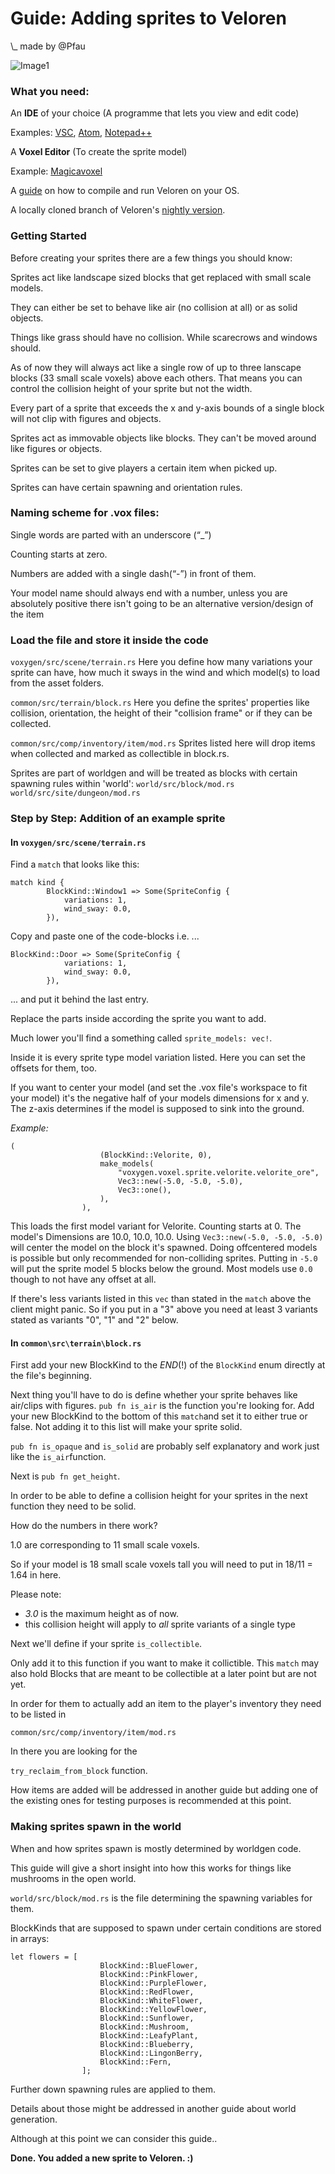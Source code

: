 # Guide: Adding sprites to Veloren

\\\_ made by @Pfau

![Image1](image1.png)

### What you need:

An **IDE** of your choice (A programme that lets you view and edit code)

Examples: [VSC](https://code.visualstudio.com/), [Atom](https://atom.io/), [Notepad++](https://notepad-plus-plus.org/downloads/)

A **Voxel Editor** (To create the sprite model)

Example: [Magicavoxel](https://ephtracy.github.io/)

A [guide](https://book.veloren.net/compile/index.html) on how to compile and run Veloren on your OS.

A locally cloned branch of Veloren's [nightly version](https://gitlab.com/veloren/veloren).

### Getting Started

Before creating your sprites there are a few things you should know:

Sprites act like landscape sized blocks that get replaced with small scale models.

They can either be set to behave like air (no collision at all) or as solid objects. 

Things like grass should have no collision. While scarecrows and windows should.

As of now they will always act like a single row of up to three lanscape blocks (33 small scale voxels) above each others.
That means you can control the collision height of your sprite but not the width.

Every part of a sprite that exceeds the x and y-axis bounds of a single block will not clip with figures and objects.

Sprites act as immovable objects like blocks. They can't be moved around like figures or objects.

Sprites can be set to give players a certain item when picked up.

Sprites can have certain spawning and orientation rules.


### Naming scheme for .vox files:

Single words are parted with an underscore (“\_”)

Counting starts at zero.

Numbers are added with a single dash(“-”) in front of them.

Your model name should always end with a number, unless you are absolutely positive there isn't going to be an alternative version/design of the item

### Load the file and store it inside the code

`voxygen/src/scene/terrain.rs`
Here you define how many variations your sprite can have, how much it sways in the wind and which model(s) to load from the asset folders.

`common/src/terrain/block.rs`
Here you define the sprites' properties like collision, orientation, the height of their "collision frame" or if they can be collected.

`common/src/comp/inventory/item/mod.rs`
Sprites listed here will drop items when collected and marked as collectible in block.rs.


Sprites are part of worldgen and will be treated as blocks with certain spawning rules within 'world':
`world/src/block/mod.rs`
`world/src/site/dungeon/mod.rs`

### Step by Step: Addition of an example sprite


#### In `voxygen/src/scene/terrain.rs`

Find a `match` that looks like this:

```
match kind {
        BlockKind::Window1 => Some(SpriteConfig {
            variations: 1,
            wind_sway: 0.0,
        }),
```

Copy and paste one of the code-blocks i.e. ...

```
BlockKind::Door => Some(SpriteConfig {
            variations: 1,
            wind_sway: 0.0,
        }),
```

... and put it behind the last entry.

Replace the parts inside according the sprite you want to add.

Much lower you'll find a something called `sprite_models: vec!`.

Inside it is every sprite type model variation listed. Here you can set the offsets for them, too.

If you want to center your model (and set the .vox file's workspace to fit your model) it's the negative half of your models dimensions for x and y. The z-axis determines if the model is supposed to sink into the ground.

*Example:*

```
(
                    (BlockKind::Velorite, 0),
                    make_models(
                        "voxygen.voxel.sprite.velorite.velorite_ore",
                        Vec3::new(-5.0, -5.0, -5.0),
                        Vec3::one(),
                    ),
                ),
```

This loads the first model variant for Velorite. Counting starts at 0.
The model's Dimensions are 10.0, 10.0, 10.0.
Using `Vec3::new(-5.0, -5.0, -5.0)`
will center the model on the block it's spawned. Doing offcentered models is possible but only recommended for non-colliding sprites.
Putting in `-5.0` will put the sprite model 5 blocks below the ground.
Most models use `0.0` though to not have any offset at all.

If there's less variants listed in this `vec` than stated in the `match` above the client might panic.
So if you put in a "3" above you need at least 3 variants stated as variants "0", "1" and "2" below.

#### In `common\src\terrain\block.rs`

First add your new BlockKind to the *END*(!) of the `BlockKind` enum directly at the file's beginning.

Next thing you'll have to do is define whether your sprite behaves like air/clips with figures.
`pub fn is_air` is the function you're looking for. Add your new BlockKind to the bottom of this `match`and set it to either true or false. Not adding it to this list will make your sprite solid.

`pub fn is_opaque` and `is_solid` are probably self explanatory and work just like the `is_air`function.


Next is `pub fn get_height`.

In order to be able to define a collision height for your sprites in the next function they need to be solid.

How do the numbers in there work?

1.0 are corresponding to 11 small scale voxels.

So if your model is 18 small scale voxels tall you will need to put in 18/11 = 1.64 in here.

Please note:
- *3.0* is the maximum height as of now.
- this collision height will apply to *all* sprite variants of a single type

Next we'll define if your sprite `is_collectible`.

Only add it to this function if you want to make it collictible. This `match` may also hold Blocks that are meant to be collectible at a later point but are not yet.

In order for them to actually add an item to the player's inventory they need to be listed in 

`common/src/comp/inventory/item/mod.rs`

In there you are looking for the 

`try_reclaim_from_block` function.

How items are added will be addressed in another guide but adding one of the existing ones for testing purposes is recommended at this point.

### Making sprites spawn in the world

When and how sprites spawn is mostly determined by worldgen code.

This guide will give a short insight into how this works for things like mushrooms in the open world.

`world/src/block/mod.rs` is the file determining the spawning variables for them.

BlockKinds that are supposed to spawn under certain conditions are stored in arrays:

```
let flowers = [
                    BlockKind::BlueFlower,
                    BlockKind::PinkFlower,
                    BlockKind::PurpleFlower,
                    BlockKind::RedFlower,
                    BlockKind::WhiteFlower,
                    BlockKind::YellowFlower,
                    BlockKind::Sunflower,
                    BlockKind::Mushroom,
                    BlockKind::LeafyPlant,
                    BlockKind::Blueberry,
                    BlockKind::LingonBerry,
                    BlockKind::Fern,
                ];
```

Further down spawning rules are applied to them.

Details about those might be addressed in another guide about world generation.


Although at this point we can consider this guide..

**Done. You added a new sprite to Veloren. :)**
